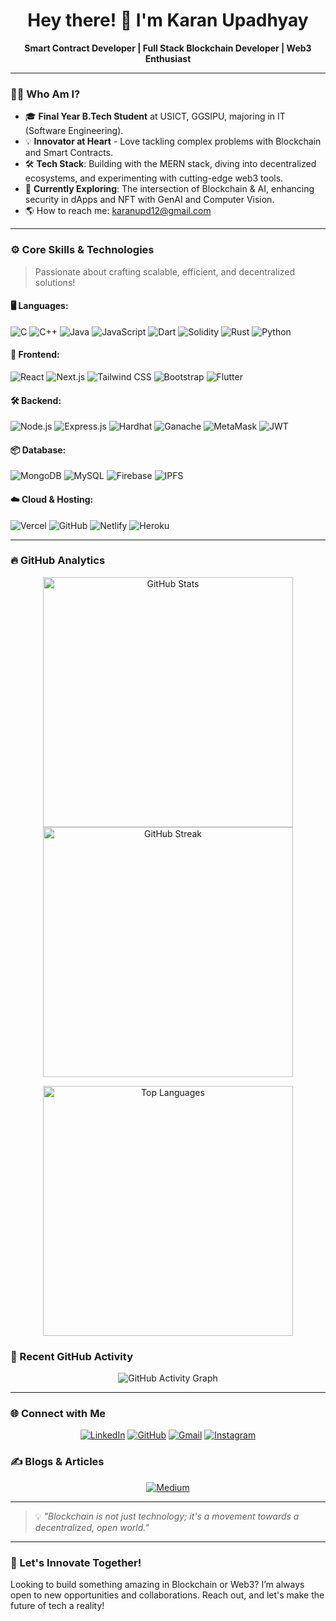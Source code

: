<h1 align="center">Hey there! 👋 I'm Karan Upadhyay</h1>
<p align="center">
  <strong>Smart Contract Developer | Full Stack Blockchain Developer | Web3 Enthusiast</strong>
</p>

---

### 🧑‍💻 Who Am I?
- 🎓 **Final Year B.Tech Student** at USICT, GGSIPU, majoring in IT (Software Engineering).
- 💡 **Innovator at Heart** - Love tackling complex problems with Blockchain and Smart Contracts.
- 🛠️ **Tech Stack**: Building with the MERN stack, diving into decentralized ecosystems, and experimenting with cutting-edge web3 tools.
- 🚀 **Currently Exploring**: The intersection of Blockchain & AI, enhancing security in dApps and NFT with GenAI and Computer Vision.
- 🌎 How to reach me: [karanupd12@gmail.com](mailto:karanupd12@gmail.com)

---

### ⚙️ Core Skills & Technologies
> Passionate about crafting scalable, efficient, and decentralized solutions!

#### 🖥️ Languages:
![C](https://img.shields.io/badge/-C-00599C?style=flat-square&logo=c)
![C++](https://img.shields.io/badge/-C++-00599C?style=flat-square&logo=c%2B%2B)
![Java](https://img.shields.io/badge/-Java-007396?style=flat-square&logo=java)
![JavaScript](https://img.shields.io/badge/-JavaScript-F7DF1E?style=flat-square&logo=javascript)
![Dart](https://img.shields.io/badge/-Dart-0175C2?style=flat-square&logo=dart)
![Solidity](https://img.shields.io/badge/-Solidity-363636?style=flat-square&logo=solidity)
![Rust](https://img.shields.io/badge/-Rust-000000?style=flat-square&logo=rust)
![Python](https://img.shields.io/badge/-Python-3776AB?style=flat-square&logo=python)

#### 🎨 Frontend:
![React](https://img.shields.io/badge/-React-61DAFB?style=flat-square&logo=react)
![Next.js](https://img.shields.io/badge/-Next.js-000000?style=flat-square&logo=next.js)
![Tailwind CSS](https://img.shields.io/badge/-TailwindCSS-38B2AC?style=flat-square&logo=tailwind-css)
![Bootstrap](https://img.shields.io/badge/-Bootstrap-563D7C?style=flat-square&logo=bootstrap)
![Flutter](https://img.shields.io/badge/-Flutter-02569B?style=flat-square&logo=flutter)

#### 🛠️ Backend:
![Node.js](https://img.shields.io/badge/-Node.js-339933?style=flat-square&logo=node.js)
![Express.js](https://img.shields.io/badge/-Express.js-000000?style=flat-square&logo=express)
![Hardhat](https://img.shields.io/badge/-Hardhat-FFF000?style=flat-square&logo=ethereum)
![Ganache](https://img.shields.io/badge/-Ganache-3c3c3d?style=flat-square&logo=ethereum)
![MetaMask](https://img.shields.io/badge/-MetaMask-E2761B?style=flat-square&logo=metamask)
![JWT](https://img.shields.io/badge/-JWT-000000?style=flat-square&logo=json-web-tokens)

#### 📦 Database:
![MongoDB](https://img.shields.io/badge/-MongoDB-47A248?style=flat-square&logo=mongodb)
![MySQL](https://img.shields.io/badge/-MySQL-4479A1?style=flat-square&logo=mysql)
![Firebase](https://img.shields.io/badge/-Firebase-FFCA28?style=flat-square&logo=firebase)
![IPFS](https://img.shields.io/badge/-IPFS-65C2CB?style=flat-square&logo=ipfs)

#### ☁️ Cloud & Hosting:
![Vercel](https://img.shields.io/badge/-Vercel-000000?style=flat-square&logo=vercel)
![GitHub](https://img.shields.io/badge/-GitHub-181717?style=flat-square&logo=github)
![Netlify](https://img.shields.io/badge/-Netlify-00C7B7?style=flat-square&logo=netlify)
![Heroku](https://img.shields.io/badge/-Heroku-430098?style=flat-square&logo=heroku)

---

### 🔥 GitHub Analytics
<p align="center">
  <img src="https://github-readme-stats.vercel.app/api?username=karanupd12&show_icons=true&theme=react" alt="GitHub Stats" width="400">
  <img src="https://github-readme-streak-stats.herokuapp.com/?user=karanupd12&theme=react" alt="GitHub Streak" width="400">
</p>
<p align="center">
  <img src="https://github-readme-stats.vercel.app/api/top-langs/?username=karanupd12&layout=compact&theme=react" alt="Top Languages" width="400">
</p>

### 🚀 Recent GitHub Activity
<p align="center">
  <img src="https://github-readme-activity-graph.cyclic.app/graph?username=karanupd12&theme=react-dark&hide_border=true" alt="GitHub Activity Graph">
</p>

---

### 🌐 Connect with Me
<p align="center">
  <a href="https://linkedin.com/in/karanupd12"><img src="https://img.shields.io/badge/-LinkedIn-0077B5?style=flat-square&logo=linkedin" alt="LinkedIn"></a>
  <a href="https://github.com/karanupd12"><img src="https://img.shields.io/badge/-GitHub-181717?style=flat-square&logo=github" alt="GitHub"></a>
  <a href="mailto:karanupd12@gmail.com"><img src="https://img.shields.io/badge/-Gmail-D14836?style=flat-square&logo=gmail" alt="Gmail"></a>
  <a href="https://instagram.com/krn_0twelve"><img src="https://img.shields.io/badge/-Instagram-E4405F?style=flat-square&logo=instagram" alt="Instagram"></a>
</p>

### ✍️ Blogs & Articles
<p align="center">
  <a href="https://medium.com/@karanupd12"><img src="https://img.shields.io/badge/-Medium-12100E?style=flat-square&logo=medium" alt="Medium"></a>
</p>

---

> 💡 *"Blockchain is not just technology; it's a movement towards a decentralized, open world."*

---

### 🌌 Let's Innovate Together!
Looking to build something amazing in Blockchain or Web3? I’m always open to new opportunities and collaborations. Reach out, and let's make the future of tech a reality!
